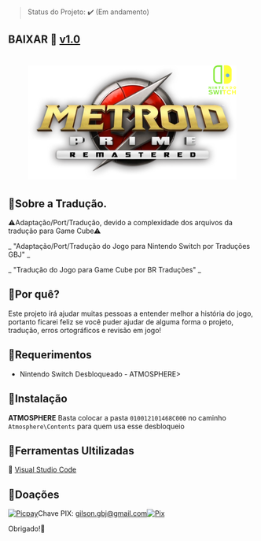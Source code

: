 > Status do Projeto: :heavy_check_mark: (Em andamento)
## BAIXAR :link: [v1.0](https://github.com/JUNIORGBJ/Metroid_Prime_Remastered_PT-BR/releases/download/v1.0/Metroid_Prime_Remastered_NINTENDO.SWITCH.v1.0.zip)

<h1 align="center"><figure>
  <img src="Metroid_Prime_Remastered.png">
</figure></h1>

## :small_blue_diamond:Sobre a Tradução.

⚠Adaptação/Port/Tradução, devido a complexidade dos arquivos da tradução para Game Cube⚠

_ "Adaptação/Port/Tradução do Jogo para Nintendo Switch por Traduções GBJ" _

_ "Tradução do Jogo para Game Cube por BR Traduções" _


## :small_blue_diamond:Por quê?

Este projeto irá ajudar muitas pessoas a entender melhor a história do jogo, portanto ficarei feliz se você puder ajudar de alguma forma o projeto, tradução, erros ortográficos e revisão em jogo!

## :small_blue_diamond:Requerimentos

- Nintendo Switch Desbloqueado - ATMOSPHERE>

## :small_blue_diamond:Instalação

**ATMOSPHERE** Basta colocar a pasta ```010012101468C000``` no caminho ```Atmosphere\Contents``` para quem usa esse desbloqueio

## :small_blue_diamond:Ferramentas Ultilizadas

:link: [Visual Studio Code](https://code.visualstudio.com)

## :small_blue_diamond:Doações

[![Picpay](https://i.ibb.co/cYcsCnZ/hhhh.png)](https://picpay.me/gilsongbj)Chave PIX: gilson.gbj@gmail.com[![Pix](https://i.ibb.co/1r1ghj3/Pix.png)](https://github.com/JUNIORGBJ/Fatal_Frame_Maiden_of_Black_Water_PT-BR)

Obrigado!:wave:
